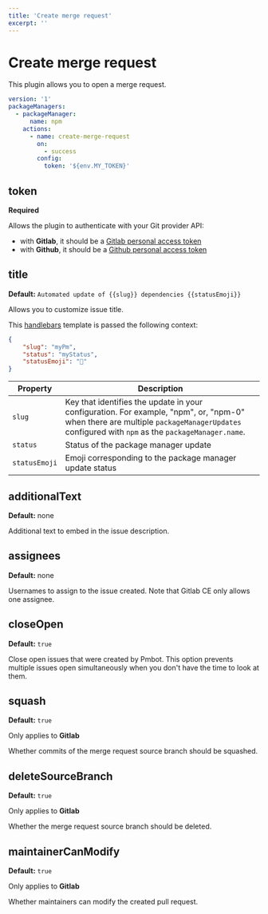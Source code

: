 ```yaml
---
title: 'Create merge request'
excerpt: ''
---
```


# Create merge request

This plugin allows you to open a merge request.

<div class="code-group" data-props='{ "lineNumbers": ["true"] }'>

````yaml
version: '1'
packageManagers:
  - packageManager:
      name: npm
    actions:
      - name: create-merge-request
        on:
          - success
        config:
          token: '${env.MY_TOKEN}'
````

</div>

## token

**Required**

Allows the plugin to authenticate with your Git provider API:
- with **Gitlab**, it should be a [Gitlab personal access token](https://docs.gitlab.com/ee/user/profile/personal_access_tokens.html)
- with **Github**, it should be a [Github personal access token](https://help.github.com/en/github/authenticating-to-github/creating-a-personal-access-token-for-the-command-line)

## title

**Default:** `Automated update of {{slug}} dependencies {{statusEmoji}}`

Allows you to customize issue title.

This [handlebars](https://handlebarsjs.com/guide/#what-is-handlebars) template is passed the following context:

<div class="code-group" data-props='{ "lineNumbers": ["true"] }'>

```json
{
    "slug": "myPm",
    "status": "myStatus",
    "statusEmoji": "🚀"
}
```

</div>

| Property | Description |
| --- | --- |
| `slug` | Key that identifies the update in your configuration. For example, "npm", or, "npm-0" when there are multiple `packageManagerUpdates` configured with `npm` as the `packageManager.name`. |
| `status` | Status of the package manager update |
| `statusEmoji` |  Emoji corresponding to the package manager update status |

## additionalText

**Default:** none

Additional text to embed in the issue description.

## assignees

**Default:** none

Usernames to assign to the issue created. Note that Gitlab CE only allows one assignee.

## closeOpen

**Default:** `true`

Close open issues that were created by Pmbot. This option prevents multiple issues open simultaneously when you don't have the time to look at them.

## squash

**Default:** `true`

<div class="blockquote" data-props='{ "mod": "warning" }'>

Only applies to **Gitlab**

</div>

Whether commits of the merge request source branch should be squashed.

## deleteSourceBranch

**Default:** `true`

<div class="blockquote" data-props='{ "mod": "warning" }'>

Only applies to **Gitlab**

</div>

Whether the merge request source branch should be deleted.

## maintainerCanModify

**Default:** `true`

<div class="blockquote" data-props='{ "mod": "warning" }'>

Only applies to **Gitlab**

</div>

Whether maintainers can modify the created pull request.
